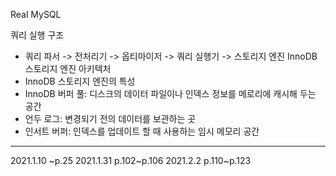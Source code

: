 Real MySQL


쿼리 실행 구조
- 쿼리 파서 -> 전처리기 -> 옵티마이저 -> 쿼리 실행기 -> 스토리지 엔진 
InnoDB 스토리지 엔진 아키텍처 
- InnoDB 스토리지 엔진의 특성
- InnoDB 버퍼 풀: 디스크의 데이터 파일이나 인덱스 정보를 메로리에 캐시해 두는 공간 
- 언두 로그: 변경되기 전의 데이터를 보관하는 곳
- 인서트 버퍼: 인덱스를 업데이트 할 때 사용하는 임시 메모리 공간 

---
2021.1.10 ~p.25
2021.1.31 p.102~p.106
2021.2.2 p.110~p.123